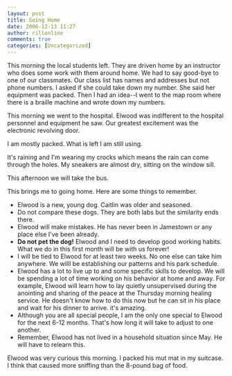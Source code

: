 ```yaml
---
layout: post
title: Going Home
date: 2006-12-13 11:27
author: rillonline
comments: true
categories: [Uncategorized]
---
```

<p>This morning the local students left. They are driven home by an instructor who does some work with them around home. We had to say good-bye to one of our classmates. Our class list has names and addresses but not phone numbers. I asked if she could take down my number. She said her equipment was packed. Then I had an idea--I went to the map room where there is a braille machine and wrote down my numbers.
<p>This morning we went to the hospital. Elwood was indifferent to the hospital personnel and equipment he saw. Our greatest excitement was the electronic revolving door.
<p>I am mostly packed. What is left I am still using.
<p>It's raining and I'm wearing my crocks which means the rain can come through the holes. My sneakers are almost dry, sitting on the window sill.
<p>This afternoon we will take the bus.
<p>This brings me to going home. Here are some things to remember.
<ul>
<li>Elwood is a new, young dog. Caitlin was older and seasoned.</li>
<li>Do not compare these dogs. They are both labs but the similarity ends there.</li>
<li>Elwood will make mistakes. He has never been in Jamestown or any place else I've been already.</li>
<li><strong>Do not pet the dog!</strong> Elwood and I need to develop good working habits. What we do in this first month will be with us forever!</li>
<li>I will be tied to Elwood for at least two weeks. No one else can take him anywhere. We willl be establishing our patterns and his park schedule.</li>
<li>Elwood has a lot to live up to and some specific skills to develop. We will be spending a lot of time working on his behavior at home and away. For example, Elwood will learn  how to lay quietly unsupervised during the anointing and sharing of the peace at the Thursday morning healing service. He doesn't know how to do this now but he can sit in his place and wait for his dinner to arrive. it's amazing.</li>
<li>Although you are all special people, I am the only one special to Elwood for the next 6-12 months. That's how long it will take to adjust to one another.</li>
<li>Remember, Elwood has not lived in a household situation since May. He will have to relearn this.</li>
</ul>
<p>Elwood was very curious this morning. I packed his mut mat in my suitcase. I think that caused more sniffing than the 8-pound bag of food.
